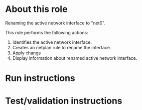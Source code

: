 # About this role

Renaming the active network interface to "net0".

This role performs the following actions:
1. Identifies the active network interface.
1. Creates an netplan rule to rename the interface.
1. Apply changs 
1. Display information about renamed active network interface.

# Run instructions

# Test/validation instructions















